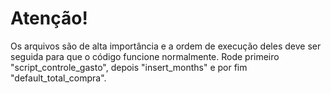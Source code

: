 # Atenção!
Os arquivos são de alta importância e a ordem de execução deles deve ser seguida para que o código funcione normalmente.
Rode primeiro "script_controle_gasto", depois "insert_months" e por fim "default_total_compra".